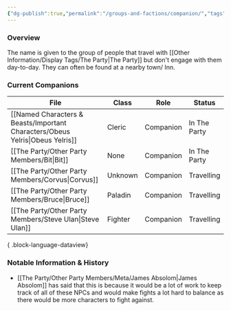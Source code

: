 ```yaml
---
{"dg-publish":true,"permalink":"/groups-and-factions/companion/","tags":["NPC","Groups"],"noteIcon":"","created":"2024-12-05T22:28:53.080+00:00","updated":"2024-12-31T21:58:53.910+00:00"}
---
```


### Overview
The name is given to the group of people that travel with [[Other Information/Display Tags/The Party\|The Party]] but don't engage with them day-to-day. They can often be found at a nearby town/ Inn.

### Current Companions
| File                                                                             | Class   | Role      | Status       |
| -------------------------------------------------------------------------------- | ------- | --------- | ------------ |
| [[Named Characters & Beasts/Important Characters/Obeus Yelris\|Obeus Yelris]] | Cleric  | Companion | In The Party |
| [[The Party/Other Party Members/Bit\|Bit]]                                    | None    | Companion | In The Party |
| [[The Party/Other Party Members/Corvus\|Corvus]]                              | Unknown | Companion | Travelling   |
| [[The Party/Other Party Members/Bruce\|Bruce]]                                | Paladin | Companion | Travelling   |
| [[The Party/Other Party Members/Steve Ulan\|Steve Ulan]]                      | Fighter | Companion | Travelling   |

{ .block-language-dataview}

### Notable Information & History 
- [[The Party/Other Party Members/Meta/James Absolom\|James Absolom]] has said that this is because it would be a lot of work to keep track of all of these NPCs and would make fights a lot hard to balance as there would be more characters to fight against. 